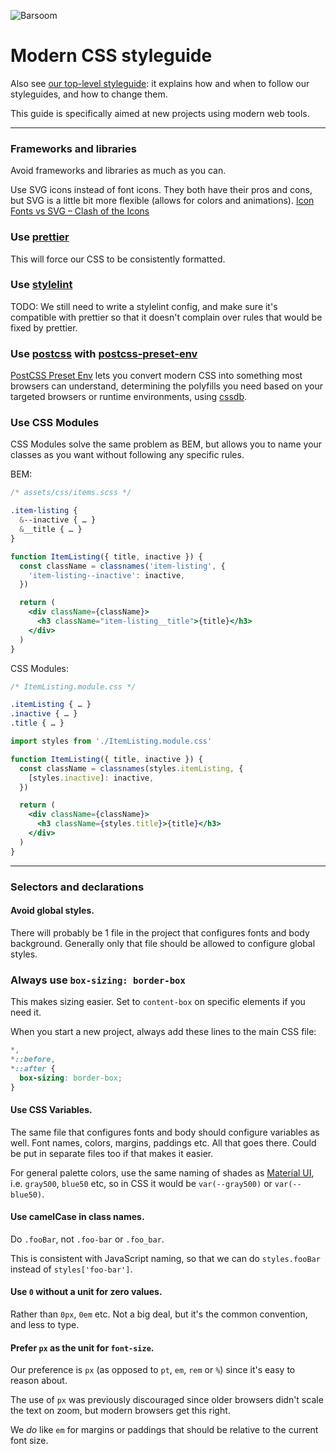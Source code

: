 ![Barsoom](http://barsoom.se/barsoom.png)

# Modern CSS styleguide

Also see [our top-level styleguide](/styleguide): it explains how and when to follow our styleguides, and how to change them.

This guide is specifically aimed at new projects using modern web tools.

---

### Frameworks and libraries

Avoid frameworks and libraries as much as you can.

Use SVG icons instead of font icons. They both have their pros and cons, but SVG is a little bit more flexible (allows for colors and animations). [Icon Fonts vs SVG – Clash of the Icons](https://www.lambdatest.com/blog/its-2019-lets-end-the-debate-on-icon-fonts-vs-svg-icons/)


### Use [prettier](https://prettier.io/)

This will force our CSS to be consistently formatted.


### Use [stylelint](https://stylelint.io/)

TODO: We still need to write a stylelint config, and make sure it's compatible with prettier so that it doesn't complain over rules that would be fixed by prettier.


### Use [postcss](https://postcss.org/) with [postcss-preset-env](https://preset-env.cssdb.org/)

[PostCSS Preset Env](https://preset-env.cssdb.org/) lets you convert modern CSS into something most browsers can understand, determining the polyfills you need based on your targeted browsers or runtime environments, using [cssdb](https://cssdb.org/).


### Use CSS Modules

CSS Modules solve the same problem as BEM, but allows you to name your classes as you want without following any specific rules.

BEM:

``` scss
/* assets/css/items.scss */

.item-listing {
  &--inactive { … }
  &__title { … }
}
```
``` jsx
function ItemListing({ title, inactive }) {
  const className = classnames('item-listing', {
    'item-listing--inactive': inactive,
  })

  return (
    <div className={className}>
      <h3 className="item-listing__title">{title}</h3>
    </div>
  )
}
```

CSS Modules:

``` css
/* ItemListing.module.css */

.itemListing { … }
.inactive { … }
.title { … }
```
``` jsx
import styles from './ItemListing.module.css'

function ItemListing({ title, inactive }) {
  const className = classnames(styles.itemListing, {
    [styles.inactive]: inactive,
  })

  return (
    <div className={className}>
      <h3 className={styles.title}>{title}</h3>
    </div>
  )
}
```

---

### Selectors and declarations

#### Avoid global styles.

There will probably be 1 file in the project that configures fonts and body background.
Generally only that file should be allowed to configure global styles.


### Always use `box-sizing: border-box`

This makes sizing easier.  Set to `content-box` on specific elements if you need it.

When you start a new project, always add these lines to the main CSS file:

``` css
*,
*::before,
*::after {
  box-sizing: border-box;
}
```


#### Use CSS Variables.

The same file that configures fonts and body should configure variables as well.
Font names, colors, margins, paddings etc. All that goes there.
Could be put in separate files too if that makes it easier.

For general palette colors, use the same naming of shades as [Material UI](https://material-ui.com/customization/color/), i.e. `gray500`, `blue50` etc, so in CSS it would be `var(--gray500)` or `var(--blue50)`.


#### Use camelCase in class names.

Do `.fooBar`, not `.foo-bar` or `.foo_bar`.

This is consistent with JavaScript naming, so that we can do `styles.fooBar` instead of `styles['foo-bar']`.


#### Use `0` without a unit for zero values.

Rather than `0px`, `0em` etc. Not a big deal, but it's the common convention, and less to type.


#### Prefer `px` as the unit for `font-size`.

Our preference is `px` (as opposed to `pt`, `em`, `rem` or `%`) since it's easy to reason about.

The use of `px` was previously discouraged since older browsers didn't scale the text on zoom, but modern browsers get this right.

We *do* like `em` for margins or paddings that should be relative to the current font size.
